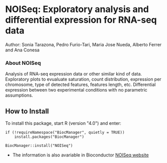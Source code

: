 # NOISeq: Exploratory analysis and differential expression for RNA-seq data

Author: Sonia Tarazona, Pedro Furio-Tari, Maria Jose Nueda, Alberto Ferrer and Ana Conesa

### About NOISeq
Analysis of RNA-seq expression data or other similar kind of data. Exploratory plots to evualuate saturation, count distribution, expression per chromosome, type of detected features, features length, etc. Differential expression between two experimental conditions with no parametric assumptions.

## How to Install
To install this package, start R (version "4.0") and enter:

```
if (!requireNamespace("BiocManager", quietly = TRUE))
    install.packages("BiocManager")

BiocManager::install("NOISeq")
```

- The information is also avariable in Bioconductor [NOISeq website](https://www.bioconductor.org/packages/release/bioc/html/NOISeq.html)